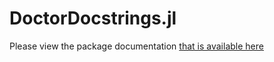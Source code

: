 # DoctorDocstrings.jl

Please view the package documentation [that is available here](https://miguelraz.github.io/DoctorDocstrings.jl/)

